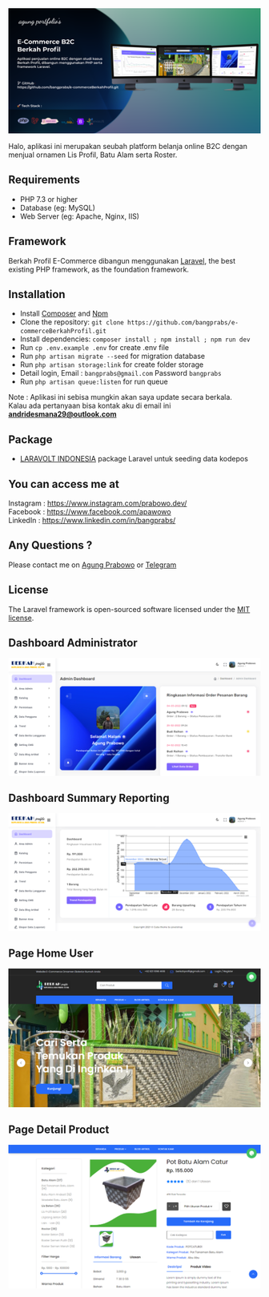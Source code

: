 <img src="https://github.com/bangprabs/e-commerceBerkahProfil/blob/master/img_starter_berkahapps/Berkah%20Commerce.png" />
<p>Halo, aplikasi ini merupakan seubah platform belanja online B2C dengan menjual ornamen Lis Profil, Batu Alam serta Roster.<br>

## Requirements

* PHP 7.3 or higher
* Database (eg: MySQL)
* Web Server (eg: Apache, Nginx, IIS)
    
## Framework

Berkah Profil E-Commerce dibangun menggunakan [Laravel](http://laravel.com), the best existing PHP framework, as the foundation framework.

## Installation

* Install [Composer](https://getcomposer.org/download) and [Npm](https://nodejs.org/en/download)
* Clone the repository: `git clone https://github.com/bangprabs/e-commerceBerkahProfil.git`
* Install dependencies: `composer install ; npm install ; npm run dev`
* Run `cp .env.example .env` for create .env file
* Run `php artisan migrate --seed` for migration database
* Run `php artisan storage:link` for create folder storage
* Detail login, Email : `bangprabs@gmail.com` Password `bangprabs`
* Run `php artisan queue:listen` for run queue
    
Note : Aplikasi ini sebisa mungkin akan saya update secara berkala.<br>
Kalau ada pertanyaan bisa kontak aku di email ini <b>andridesmana29@outlook.com</b>
</p>

## Package
- [LARAVOLT INDONESIA](https://github.com/laravolt/indonesia) package Laravel untuk seeding data kodepos

## You can access me at

Instagram : <a href="https://www.instagram.com/prabowo.dev/" target="_blank">https://www.instagram.com/prabowo.dev/</a><br>
Facebook :  <a href="https://www.facebook.com/apawowo" target="_blank">https://www.facebook.com/apawowo</a> <br>
LinkedIn : <a href="https://www.linkedin.com/in/bangprabs/" target="_blank">https://www.linkedin.com/in/bangprabs/</a>  <br>

## Any Questions ?

Please contact me on [Agung Prabowo](mailto:bangprabs@gmail.com?subject=[GitHub]%20Question%20Halo) or [Telegram](https://t.me/bangprabs)

## License

The Laravel framework is open-sourced software licensed under the [MIT license](https://opensource.org/licenses/MIT).

## Dashboard Administrator
<img src="https://github.com/bangprabs/e-commerceBerkahProfil/blob/master/img_starter_berkahapps/home%20admin.png" />

## Dashboard Summary Reporting
<img src="https://github.com/bangprabs/e-commerceBerkahProfil/blob/master/img_starter_berkahapps/home%20ringkasan.png" />

## Page Home User
<img src="https://github.com/bangprabs/e-commerceBerkahProfil/blob/master/img_starter_berkahapps/homescreen.png" />

## Page Detail Product
<img src="https://github.com/bangprabs/e-commerceBerkahProfil/blob/master/img_starter_berkahapps/detail.png" />
